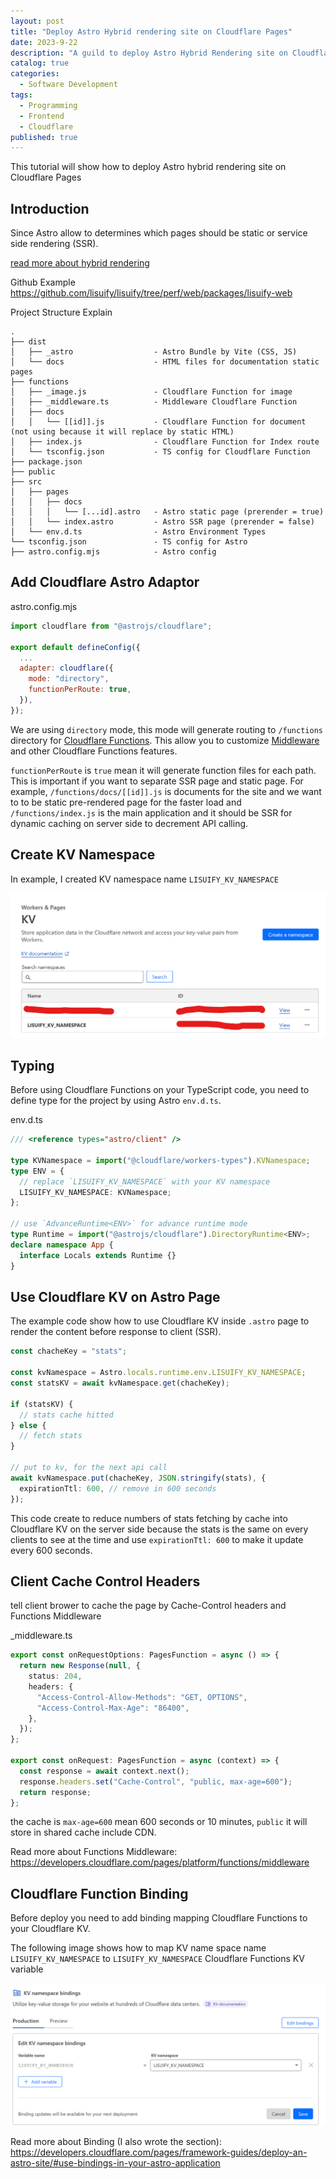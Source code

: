 ```yaml
---
layout: post
title: "Deploy Astro Hybrid rendering site on Cloudflare Pages"
date: 2023-9-22
description: "A guild to deploy Astro Hybrid Rendering site on Cloudflare Pages and Cloudflare Functions. plus Cloudflare KV binding"
catalog: true
categories:
  - Software Development
tags:
  - Programming
  - Frontend
  - Cloudflare
published: true
---
```


This tutorial will show how to deploy Astro hybrid rendering site on Cloudflare Pages

## Introduction

Since Astro allow to determines which pages should be static or service side rendering (SSR).

[read more about hybrid rendering](https://astro.build/blog/hybrid-rendering/)

Github Example <https://github.com/lisuify/lisuify/tree/perf/web/packages/lisuify-web>

Project Structure Explain

```tree
.
├── dist
│   ├── _astro                  - Astro Bundle by Vite (CSS, JS)
│   └── docs                    - HTML files for documentation static pages
├── functions
│   ├── _image.js               - Cloudflare Function for image
│   ├── _middleware.ts          - Middleware Cloudflare Function
│   ├── docs
│   │   └── [[id]].js           - Cloudflare Function for document (not using because it will replace by static HTML)
│   ├── index.js                - Cloudflare Function for Index route
│   └── tsconfig.json           - TS config for Cloudflare Function
├── package.json
├── public
├── src
│   ├── pages
│   │   ├── docs
│   │   │   └── [...id].astro   - Astro static page (prerender = true)
│   │   └── index.astro         - Astro SSR page (prerender = false)
│   └── env.d.ts                - Astro Environment Types
└── tsconfig.json               - TS config for Astro
├── astro.config.mjs            - Astro config
```

## Add Cloudflare Astro Adaptor

astro.config.mjs

```js
import cloudflare from "@astrojs/cloudflare";

export default defineConfig({
  ...
  adapter: cloudflare({
    mode: "directory",
    functionPerRoute: true,
  }),
});
```

We are using `directory` mode, this mode will generate routing to `/functions` directory for [Cloudflare Functions](https://developers.cloudflare.com/pages/platform/functions/). This allow you to customize [Middleware](https://developers.cloudflare.com/pages/platform/functions/middleware/) and other Cloudflare Functions features. 

`functionPerRoute` is `true` mean it will generate function files for each path. This is important if you want to separate SSR page and static page. For example, `/functions/docs/[[id]].js` is documents for the site and we want to to be static pre-rendered page for the faster load and `/functions/index.js` is the main application and it should be SSR for dynamic caching on server side to decrement API calling.

## Create KV Namespace

In example, I created KV namespace name `LISUIFY_KV_NAMESPACE`

![cloudflare kv namespace](/img/in-post/2023-9-22-deploy-astro-on-clouflare-page/cloudflare-kv-namespace.png)

## Typing

Before using Cloudflare Functions on your TypeScript code, you need to define type for the project by using Astro `env.d.ts`.

env.d.ts
```ts
/// <reference types="astro/client" />

type KVNamespace = import("@cloudflare/workers-types").KVNamespace;
type ENV = {
  // replace `LISUIFY_KV_NAMESPACE` with your KV namespace
  LISUIFY_KV_NAMESPACE: KVNamespace;
};

// use `AdvanceRuntime<ENV>` for advance runtime mode
type Runtime = import("@astrojs/cloudflare").DirectoryRuntime<ENV>;
declare namespace App {
  interface Locals extends Runtime {}
}
```

## Use Cloudflare KV on Astro Page

The example code show how to use Cloudflare KV inside `.astro` page to render the content before response to client (SSR).

```ts
const chacheKey = "stats";

const kvNamespace = Astro.locals.runtime.env.LISUIFY_KV_NAMESPACE;
const statsKV = await kvNamespace.get(chacheKey);

if (statsKV) {
  // stats cache hitted
} else {
  // fetch stats
}

// put to kv, for the next api call
await kvNamespace.put(chacheKey, JSON.stringify(stats), {
  expirationTtl: 600, // remove in 600 seconds
});
```

This code create to reduce numbers of stats fetching by cache into Cloudflare KV on the server side because the stats is the same on every clients to see at the time and use `expirationTtl: 600` to make it update every 600 seconds.

## Client Cache Control Headers

tell client brower to cache the page by Cache-Control headers and Functions Middleware 

_middleware.ts
```ts
export const onRequestOptions: PagesFunction = async () => {
  return new Response(null, {
    status: 204,
    headers: {
      "Access-Control-Allow-Methods": "GET, OPTIONS",
      "Access-Control-Max-Age": "86400",
    },
  });
};

export const onRequest: PagesFunction = async (context) => {
  const response = await context.next();
  response.headers.set("Cache-Control", "public, max-age=600");
  return response;
};
```

the cache is `max-age=600` mean 600 seconds or 10 minutes, `public` it will store in shared cache include CDN.

Read more about Functions Middleware: <https://developers.cloudflare.com/pages/platform/functions/middleware>

## Cloudflare Function Binding

Before deploy you need to add binding mapping Cloudflare Functions to your Cloudflare KV.

The following image shows how to map KV name space name `LISUIFY_KV_NAMESPACE` to `LISUIFY_KV_NAMESPACE` Cloudflare Functions KV variable

![Cloudflare Functions Binding](/img/in-post/2023-9-22-deploy-astro-on-clouflare-page/cloudflare-functions-binding.png)

Read more about Binding (I also wrote the section): <https://developers.cloudflare.com/pages/framework-guides/deploy-an-astro-site/#use-bindings-in-your-astro-application>
